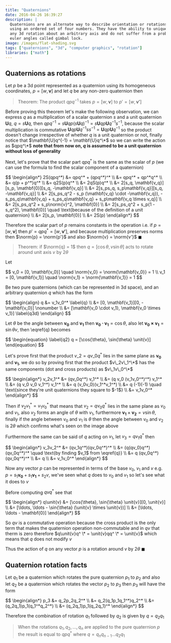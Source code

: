 ```yaml
---
title: "Quaternions"
date: 2016-04-26 16:39:27
description: |
  Quaternions are an alternate way to describe orientation or rotations in 3d space
  using an ordered set of four numbers. They have the ability to uniquely describe
  any 3d rotation about an arbitrary axis and do not suffer from a problem using
  euler angles called gimbal lock.
image: /images/flat-shading.svg
tags: ["quaternions", "3d", "computer graphics", "rotation"]
libraries: ["math"]
---
```


## Quaternions as rotations

Let $p$ be a 3d point represented as a quaternion using its homogeneous coordinates, $p = [w, \mathbf{v}]$ and let $q$ be any non-zero quaternion then

> Theorem: The product $qpq^{-1}$ takes $p = [w, \mathbf{v}]$ to $p' = [w, \mathbf{v'}]$

Before proving this theorem let's make the following observation, we can express $q$ as a multiplication of a scalar quaternion $s$ and a unit quaternion $\mathbf{U}q$, $q = s\mathbf{U}q$, then $qpq^{-1}=s\mathbf{U}qp(s\mathbf{U}q)^{-1}=s\mathbf{U}qp\mathbf{U}q^{-1}s^{-1}$, because the scalar multiplication is commutative $\mathbf{U}qp\mathbf{U}q^{-1}ss^{-1}=\mathbf{U}qp\mathbf{U}q^{-1}$ so the product doesn't change irrespective of whether $q$ is a unit quaternion or not, finally notice that $\mathbf{U}q^{-1} = \mathbf{U}q^\*$ so we can write the action as $qpq^\*$ **note that from now on, $q$ is assumed to be a unit quaternion without loss of generality**

Next, let's prove that the scalar part $qpq^{*}$ is the same as the scalar of $p$ (we can use the formula to find the scalar component of a quaternion)

<div>$$
\begin{align*}
2S(qpq^*) &= qpq^* + (qpq^*)^* \\
&= qpq^* + qp^*q^* \\
&= q(p + p^*)q^* \\
&= q2S(p)q^* \\
&= 2qS(p)q^* \\
&= 2[s_q, \mathbf{v_q}][s_p, \mathbf{0}][s_q, -\mathbf{v_q}] \\
&= 2[s_ps_q, s_p\mathbf{v_q}][s_q, -\mathbf{v_q}] \\
&= 2[s_ps_q^2 - s_p (\mathbf{v_q} \cdot -\mathbf{v_q}), -s_ps_q\mathbf{v_q} + s_ps_q\mathbf{v_q} + s_p\mathbf{v_q \times v_q}] \\
&= 2[s_ps_q^2 + s_p\norm{v}^2, \mathbf{0}] \\
&= 2[s_ps_q^2 + s_p(1 - s_q^2), \mathbf{0}] \quad \text{because of the definition of a unit quaternion} \\
&= 2[s_p, \mathbf{0}] \\
&= 2S(p)
\end{align*}
$$</div>

Therefore the scalar part of $p$ remains constants in the operation i.e. if $p = [w, \mathbf{v}]$ then $p' = qpq^{*} = [w, \mathbf{v'}]$, and because multiplication preserves norms then $\norm{p} = \norm{p'}$ and also $\norm{v} = \norm{v'}$ $\blacksquare$

> Theorem: if $\norm{q} = 1$ then $q = [\cos{\theta}, \unit{v} \sin{\theta}]$ acts to rotate around unit axis $\unit{v}$ by $2 \theta$

Let

<div>$$
v_0 = [0, \mathbf{v_0}] \quad \norm{v_0} = \norm{\mathbf{v_0}} = 1 \\
v_1 = [0, \mathbf{v_1}] \quad \norm{v_1} = \norm{\mathbf{v_1}} = 1
$$</div>

Be two pure quaternions (which can be represented in 3d space), and an arbitrary quaternion $q$ which has the form

<div>$$
\begin{align}
q &= v_1v_0^* \label{q} \\
&= [0, \mathbf{v_1}][0, -\mathbf{v_0}] \nonumber \\
&= [\mathbf{v_0 \cdot v_1}, \mathbf{v_0 \times v_1}] \label{q3d}
\end{align}
$$</div>

Let $\theta$ be the angle between $\mathbf{v_0}$ and $\mathbf{v_1}$ then $\mathbf{v_0 \cdot v_1} = \cos{\theta}$, also let $\mathbf{v_0 \times v_1} = \sin{\theta} \unit{v}$, then \eqref{q} becomes

<div>$$
\begin{equation} \label{q2}
q = [\cos{\theta}, \sin{\theta} \unit{v}]
\end{equation}
$$</div>

Let's prove first that the product $v\_2 = qv\_0q^{*}$ lies in the same plane as $\mathbf{v_0}$ and $\mathbf{v_1}$, we do so by proving first that the product $v\_2v\_1^\*$ has the same components (dot and cross products) as $v\_1v\_0^\*$

<div>$$
\begin{align*}
v_2v_1^* &= (qv_0q^*) v_1^* \\
&= (q v_0 (v_1v_0^*)^*) v_1^* \\
&= (q v_0 v_0 v_1^*) v_1^* \\
&= q (v_0v_0)(v_1^*v_1^*) \\
&= q (-1)(-1) \quad \text{since they're unit quaternions they square to $-1$} \\
&= v_1v_0^*
\end{align*}
$$</div>

<img class="lazy-load" data-src="https://i.imgur.com/wVzPl0R.png" alt="" style="display: block; margin: 0 auto; width: 300px">

Then if $v_2v_1^* = v_1v_0^*$ that means that $v_2=qv_0q^*$ lies in the same plane as $v_0$ and $v_1$, also $v_2$ forms an angle of $\theta$ with $v_1$, furthermore $\mathbf{v_1} \times \mathbf{v_2} = \unit{v} \sin{\theta}$, finally if the angle between $v_0$ and $v_1$ is $\theta$ then the angle between $v_0$ and $v_2$ is $2\theta$ which confirms what's seen on the image above

Furthermore the same can be said of $q$ acting on $v_1$, let $v_3 = qv_1q^{*}$ then

<div>$$
\begin{align*}
v_3v_2^* &= (qv_1q^*)(qv_0q^*)^* \\
&= (q(qv_0)q^*)(qv_0q^*)^* \quad \text{by finding $v_1$ from \eqref{q}} \\
&= q (qv_0q^*)(qv_0q^*)^* \\
&= q \\
&= v_1v_0^*
\end{align*}
$$</div>

Now any vector $p$ can be represented in terms of the base $v_0$, $v_1$ and $\unit{v}$ e.g. $p = s_1\mathbf{v_0} + s_1\mathbf{v_1} + s_2\unit{v}$, we've seen what $q$ does to $v_0$ and $v_1$ so let's see what it does to $\unit{v}$

Before computing $q\unit{v}q^{*}$ see that

<div>$$
\begin{align*}
q\unit{v} &= [\cos{\theta}, \sin{\theta} \unit{v}][0, \unit{v}] \\
&= [\ldots, \ldots - \sin{\theta} (\unit{v} \times \unit{v})] \\
&= [\ldots, \ldots - \mathbf{0}]
\end{align*}
$$</div>

So $q\unit{v}$ is a commutative operation because the cross product is the only term that makes the quaternion operation non-commutable and in $q\unit{v}$ that therm is zero therefore $q\unit{v}q^ \* = \unit{v}qq^ \* = \unit{v}$ which means that $q$ does not modify $\unit{v}$

Thus the action of $q$ on any vector $p$ is a rotation around $\unit{v}$ by $2\theta$ $\blacksquare$

## Quaternion rotation facts

Let $q_1$ be a quaternion which rotates the pure quaternion $p_1$ to $p_2$ and also let $q_2$ be a quaternion which rotates the vector $p_2$ to $p_3$ then $p_3$ will have the form

<div>$$
\begin{align*}
p_3 &= q_2p_2q_2^* \\
&= q_2(q_1p_1q_1^*)q_2^* \\
&= (q_2q_1)p_1(q_1^*q_2^*) \\
&= (q_2q_1)p_1(q_2q_1)^*
\end{align*}
$$</div>

Therefore the combination of rotation $q_1$ followed by $q_2$ is given by $q = q_2q_1$

> When the rotations $q_1, q_2, \ldots, q_n$ are applied to the pure quaternion $p$ the result is equal to $qpq^*$ where $q = q_n q_{n-1} \ldots q_2 q_1$
